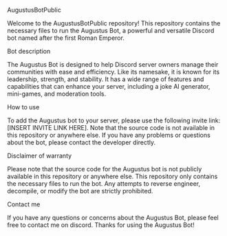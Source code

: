 AugustusBotPublic

Welcome to the AugustusBotPublic repository! This repository contains the necessary files to run the Augustus Bot, a powerful and versatile Discord bot named after the first Roman Emperor.

Bot description

The Augustus Bot is designed to help Discord server owners manage their communities with ease and efficiency. Like its namesake, it is known for its leadership, strength, and stability. It has a wide range of features and capabilities that can enhance your server, including a joke AI generator, mini-games, and moderation tools.

How to use

To add the Augustus bot to your server, please use the following invite link: [INSERT INVITE LINK HERE]. Note that the source code is not available in this repository or anywhere else. If you have any problems or questions about the bot, please contact the developer directly.

Disclaimer of warranty

Please note that the source code for the Augustus bot is not publicly available in this repository or anywhere else. This repository only contains the necessary files to run the bot. Any attempts to reverse engineer, decompile, or modify the bot are strictly prohibited.

Contact me

If you have any questions or concerns about the Augustus Bot, please feel free to contact me on discord. Thanks for using the Augustus Bot!
